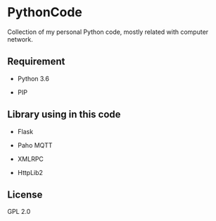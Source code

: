 # PythonCode
Collection of my personal Python code, mostly related with computer network.

## Requirement
- Python 3.6

- PIP

## Library using in this code
- Flask

- Paho MQTT

- XMLRPC

- HttpLib2

## License
GPL 2.0
